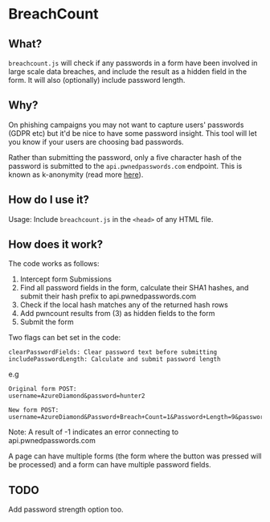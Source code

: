 # BreachCount

## What?
`breachcount.js` will check if any passwords in a form have been involved in large scale data breaches, and include the result as a hidden field in the form. It will also (optionally) include password length.

## Why?
On phishing campaigns you may not want to capture users' passwords (GDPR etc) but it'd be nice to have some password insight. This tool will let you know if your users are choosing bad passwords.

Rather than submitting the password, only a five character hash of the password is submitted to the `api.pwnedpasswords.com` endpoint. This is known as k-anonymity (read more [here](https://www.troyhunt.com/ive-just-launched-pwned-passwords-version-2/)).

## How do I use it?
Usage: Include `breachcount.js` in the `<head>` of any HTML file.

## How does it work?
The code works as follows:

1. Intercept form Submissions
2. Find all password fields in the form, calculate their SHA1 hashes, and submit their hash prefix to api.pwnedpasswords.com
3. Check if the local hash matches any of the returned hash rows
4. Add pwncount results from (3) as hidden fields to the form
5. Submit the form

Two flags can bet set in the code:

    clearPasswordFields: Clear password text before submitting
    includePasswordLength: Calculate and submit password length

e.g 
```
Original form POST:
username=AzureDiamond&password=hunter2

New form POST:
username=AzureDiamond&Password+Breach+Count=1&Password+Length=9&password=
```

Note: A result of -1 indicates an error connecting to api.pwnedpasswords.com

A page can have multiple forms (the form where the button was pressed will be processed) and a form can have multiple password fields.

## TODO
Add password strength option too.